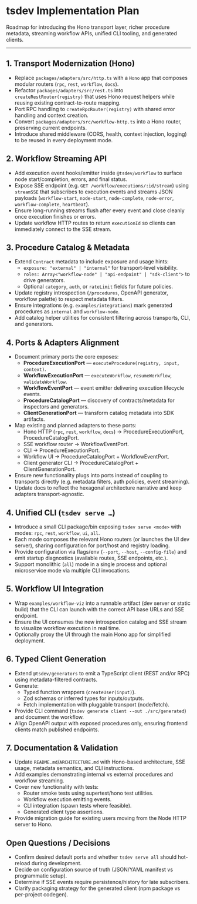 # tsdev Implementation Plan

Roadmap for introducing the Hono transport layer, richer procedure metadata, streaming workflow APIs, unified CLI tooling, and generated clients.

---

## 1. Transport Modernization (Hono)
- Replace `packages/adapters/src/http.ts` with a `Hono` app that composes modular routers (`rpc`, `rest`, `workflow`, `docs`).
- Refactor `packages/adapters/src/rest.ts` into `createRestRouter(registry)` that uses Hono request helpers while reusing existing contract-to-route mapping.
- Port RPC handling to `createRpcRouter(registry)` with shared error handling and context creation.
- Convert `packages/adapters/src/workflow-http.ts` into a Hono router, preserving current endpoints.
- Introduce shared middleware (CORS, health, context injection, logging) to be reused in every deployment mode.

## 2. Workflow Streaming API
- Add execution event hooks/emitter inside `@tsdev/workflow` to surface node start/completion, errors, and final status.
- Expose SSE endpoint (e.g. `GET /workflow/executions/:id/stream`) using `streamSSE` that subscribes to execution events and streams JSON payloads (`workflow-start`, `node-start`, `node-complete`, `node-error`, `workflow-complete`, `heartbeat`).
- Ensure long-running streams flush after every event and close cleanly once execution finishes or errors.
- Update workflow HTTP routes to return `executionId` so clients can immediately connect to the SSE stream.

## 3. Procedure Catalog & Metadata
- Extend `Contract` metadata to include exposure and usage hints:
  - `exposure: "external" | "internal"` for transport-level visibility.
  - `roles: Array<"workflow-node" | "api-endpoint" | "sdk-client">` to drive generators.
  - Optional `category`, `auth`, or `rateLimit` fields for future policies.
- Update registry introspection (`/procedures`, OpenAPI generator, workflow palette) to respect metadata filters.
- Ensure integrations (e.g. `examples/integrations`) mark generated procedures as `internal` and `workflow-node`.
- Add catalog helper utilities for consistent filtering across transports, CLI, and generators.

## 4. Ports & Adapters Alignment
- Document primary ports the core exposes:
  - **ProcedureExecutionPort** — `executeProcedure(registry, input, context)`.
  - **WorkflowExecutionPort** — `executeWorkflow`, `resumeWorkflow`, `validateWorkflow`.
  - **WorkflowEventPort** — event emitter delivering execution lifecycle events.
  - **ProcedureCatalogPort** — discovery of contracts/metadata for inspectors and generators.
  - **ClientGenerationPort** — transform catalog metadata into SDK artifacts.
- Map existing and planned adapters to these ports:
  - Hono HTTP (`rpc`, `rest`, `workflow`, `docs`) → ProcedureExecutionPort, ProcedureCatalogPort.
  - SSE workflow router → WorkflowEventPort.
  - CLI → ProcedureExecutionPort.
  - Workflow UI → ProcedureCatalogPort + WorkflowEventPort.
  - Client generator CLI → ProcedureCatalogPort + ClientGenerationPort.
- Ensure new functionality plugs into ports instead of coupling to transports directly (e.g. metadata filters, auth policies, event streaming).
- Update docs to reflect the hexagonal architecture narrative and keep adapters transport-agnostic.

## 4. Unified CLI (`tsdev serve …`)
- Introduce a small CLI package/bin exposing `tsdev serve <mode>` with modes: `rpc`, `rest`, `workflow`, `ui`, `all`.
- Each mode composes the relevant Hono routers (or launches the UI dev server), sharing configuration for port/host and registry loading.
- Provide configuration via flags/env (`--port`, `--host`, `--config-file`) and emit startup diagnostics (available routes, SSE endpoints, etc.).
- Support monolithic (`all`) mode in a single process and optional microservice mode via multiple CLI invocations.

## 5. Workflow UI Integration
- Wrap `examples/workflow-viz` into a runnable artifact (dev server or static build) that the CLI can launch with the correct API base URLs and SSE endpoint.
- Ensure the UI consumes the new introspection catalog and SSE stream to visualize workflow execution in real time.
- Optionally proxy the UI through the main Hono app for simplified deployment.

## 6. Typed Client Generation
- Extend `@tsdev/generators` to emit a TypeScript client (REST and/or RPC) using metadata-filtered contracts.
- Generate:
  - Typed function wrappers (`createUser(input)`).
  - Zod schemas or inferred types for inputs/outputs.
  - Fetch implementation with pluggable transport (node/fetch).
- Provide CLI command (`tsdev generate client --out ./src/generated`) and document the workflow.
- Align OpenAPI output with exposed procedures only, ensuring frontend clients match published endpoints.

## 7. Documentation & Validation
- Update `README.md`/`ARCHITECTURE.md` with Hono-based architecture, SSE usage, metadata semantics, and CLI instructions.
- Add examples demonstrating internal vs external procedures and workflow streaming.
- Cover new functionality with tests:
  - Router smoke tests using supertest/hono test utilities.
  - Workflow execution emitting events.
  - CLI integration (spawn tests where feasible).
  - Generated client type assertions.
- Provide migration guide for existing users moving from the Node HTTP server to Hono.

## Open Questions / Decisions
- Confirm desired default ports and whether `tsdev serve all` should hot-reload during development.
- Decide on configuration source of truth (JSON/YAML manifest vs programmatic setup).
- Determine if SSE events require persistence/history for late subscribers.
- Clarify packaging strategy for the generated client (npm package vs per-project codegen).
